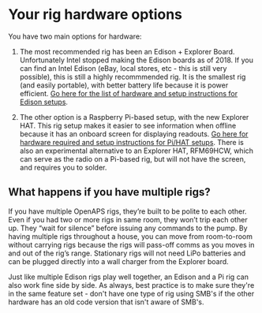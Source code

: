 # Your rig hardware options

You have two main options for hardware:

1. The most recommended rig has been an Edison + Explorer Board. Unfortunately Intel stopped making the Edison boards as of 2018. If you can find an Intel Edison (eBay, local stores, etc - this is still very possible), this is still a highly recommmended rig. It is the smallest rig (and easily portable), with better battery life because it is power efficient. [Go here for the list of hardware and setup instructions for Edison setups](http://openaps.readthedocs.io/en/latest/docs/Gear%20Up/edison-explorer-board.html).
  
2. The other option is a Raspberry Pi-based setup, with the new Explorer HAT. This rig setup makes it easier to see information when offline because it has an onboard screen for displaying readouts. [Go here for hardware required and setup instructions for Pi/HAT setups](http://openaps.readthedocs.io/en/latest/docs/Gear%20Up/pi-based-rigs.html). There is also an experimental alternative to an Explorer HAT, RFM69HCW, which can serve as the radio on a Pi-based rig, but will not have the screen, and requires you to solder.

## What happens if you have multiple rigs?

If you have multiple OpenAPS rigs, they’re built to be polite to each other. Even if you had two or more rigs in same room, they won’t trip each other up. They “wait for silence” before issuing any commands to the pump. By having multiple rigs throughout a house, you can move from room-to-room without carrying rigs because the rigs will pass-off comms as you moves in and out of the rig’s range. Stationary rigs will not need LiPo batteries and can be plugged directly into a wall charger from the Explorer board.

Just like multiple Edison rigs play well together, an Edison and a Pi rig can also work fine side by side. As always, best practice is to make sure they're in the same feature set - don't have one type of rig using SMB's if the other hardware has an old code version that isn't aware of SMB's. 
